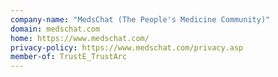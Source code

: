 ```yaml
---
company-name: "MedsChat (The People's Medicine Community)"
domain: medschat.com
home: https://www.medschat.com/
privacy-policy: https://www.medschat.com/privacy.asp
member-of: TrustE_TrustArc
---
```




